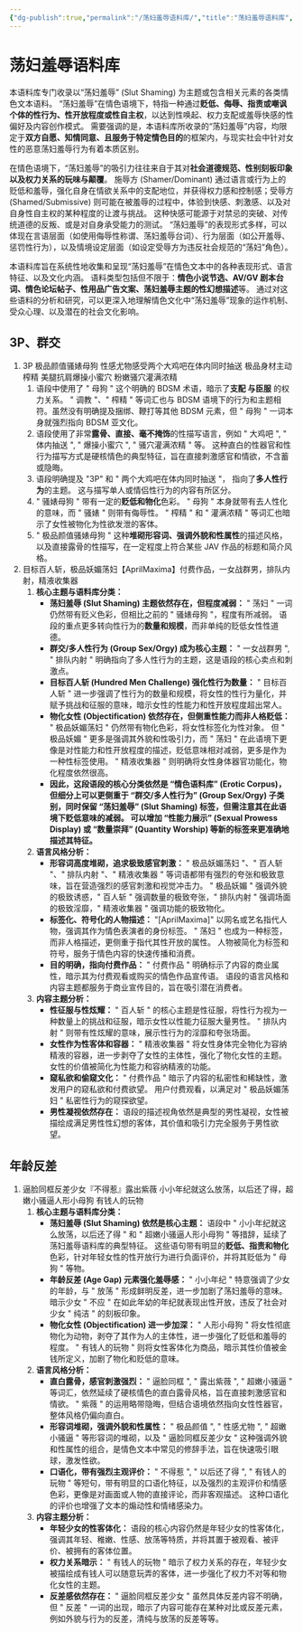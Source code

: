 ```yaml
---
{"dg-publish":true,"permalink":"/荡妇羞辱语料库/","title":"荡妇羞辱语料库","tags":["荡妇羞辱","情色文本","权力关系"],"created":"2025-02-15T22:31:46.000+08:00","updated":"2025-02-16T16:14:00.611+08:00"}
---
```



# 荡妇羞辱语料库

本语料库专门收录以“荡妇羞辱” (Slut Shaming) 为主题或包含相关元素的各类情色文本语料。 “荡妇羞辱”在情色语境下，特指一种通过**贬低、侮辱、指责或嘲讽个体的性行为、性开放程度或性自主权**，以达到性唤起、权力支配或羞辱快感的性偏好及内容创作模式。 需要强调的是，本语料库所收录的“荡妇羞辱”内容，均限定于**双方自愿、知情同意、且服务于特定情色目的**的框架内，与现实社会中针对女性的恶意荡妇羞辱行为有着本质区别。

在情色语境下，“荡妇羞辱”的吸引力往往来自于其对**社会道德规范、性别刻板印象以及权力关系的玩味与颠覆**。 施辱方 (Shamer/Dominant) 通过语言或行为上的贬低和羞辱，强化自身在情欲关系中的支配地位，并获得权力感和控制感；受辱方 (Shamed/Submissive) 则可能在被羞辱的过程中，体验到快感、刺激感、以及对自身性自主权的某种程度的让渡与挑战。 这种快感可能源于对禁忌的突破、对传统道德的反叛、或是对自身承受能力的测试。 “荡妇羞辱”的表现形式多样，可以体现在言语层面（如使用侮辱性称谓、荡妇羞辱台词）、行为层面（如公开羞辱、惩罚性行为），以及情境设定层面（如设定受辱方为违反社会规范的“荡妇”角色）。

本语料库旨在系统性地收集和呈现“荡妇羞辱”在情色文本中的各种表现形式、语言特征、以及文化内涵。 语料类型包括但不限于：**情色小说节选、AV/GV 剧本台词、情色论坛帖子、性用品广告文案、荡妇羞辱主题的性幻想描述**等。 通过对这些语料的分析和研究，可以更深入地理解情色文化中“荡妇羞辱”现象的运作机制、受众心理、以及潜在的社会文化影响。

## 3P、群交

1. 3P 极品颜值骚婊母狗 性感尤物感受两个大鸡吧在体内同时抽送 极品身材主动榨精 美腿抗肩爆操小蜜穴 粉嫩骚穴灌满浓精
	1. 语段中使用了 " 母狗 " 这个明确的 BDSM 术语，暗示了**支配 与臣服** 的权力关系。 " 调教 "、" 榨精 " 等词汇也与 BDSM 语境下的行为和主题相符。虽然没有明确提及捆绑、鞭打等其他 BDSM 元素，但 " 母狗 " 一词本身就强烈指向 BDSM 亚文化。
	2. 语段使用了非常**露骨、直接、毫不掩饰**的性描写语言，例如 " 大鸡吧 ", " 体内抽送 ", " 爆操小蜜穴 ", " 骚穴灌满浓精 " 等。 这种直白的性器官和性行为描写方式是硬核情色的典型特征，旨在直接刺激感官和情欲，不含蓄或隐晦。
	3. 语段明确提及 "3P" 和 " 两个大鸡吧在体内同时抽送 "， 指向了**多人性行为**的主题。 这与描写单人或情侣性行为的内容有所区分。
	4. " 骚婊母狗 " 带有一定的**贬低和物化**色彩。 " 母狗 " 本身就带有去人性化的意味，而 " 骚婊 " 则带有侮辱性。 " 榨精 " 和 " 灌满浓精 " 等词汇也暗示了女性被物化为性欲发泄的客体。
	5. " 极品颜值骚婊母狗 " 这种**堆砌形容词、强调外貌和性属性**的描述风格，以及直接露骨的性描写，在一定程度上符合某些 JAV 作品的标题和简介风格。
2. 目标百人斩，极品妖媚荡妇【AprilMaxima】付费作品，一女战群男，排队内射，精液收集器
	1. **核心主题与语料库分类：**
		- **荡妇羞辱 (Slut Shaming) 主题依然存在，但程度减弱：** " 荡妇 " 一词仍然带有贬义色彩，但相比之前的 " 骚婊母狗 "，程度有所减弱。 语段的重点更多转向性行为的**数量和规模**，而非单纯的贬低女性性道德。
		- **群交/多人性行为 (Group Sex/Orgy) 成为核心主题：** " 一女战群男 ", " 排队内射 " 明确指向了多人性行为的主题，这是语段的核心卖点和刺激点。
		- **目标百人斩 (Hundred Men Challenge) 强化性行为数量：** " 目标百人斩 " 进一步强调了性行为的数量和规模，将女性的性行为量化，并赋予挑战和征服的意味，暗示女性的性能力和性开放程度超出常人。
		- **物化女性 (Objectification) 依然存在，但侧重性能力而非人格贬低：** " 极品妖媚荡妇 " 仍然带有物化色彩，将女性标签化为性对象。 但 " 极品妖媚 " 更多是强调其外貌和性吸引力，而 " 荡妇 " 在此语境下更像是对性能力和性开放程度的描述，贬低意味相对减弱，更多是作为一种性标签使用。 " 精液收集器 " 则明确将女性身体器官功能化，物化程度依然很高。
		- **因此，这段语段的核心分类依然是 “情色语料库” (Erotic Corpus)，但细分上可以更侧重于 “群交/多人性行为” (Group Sex/Orgy) 子类别，同时保留 “荡妇羞辱” (Slut Shaming) 标签，但需注意其在此语境下贬低意味的减弱。 可以增加 “性能力展示” (Sexual Prowess Display) 或 “数量崇拜” (Quantity Worship) 等新的标签来更准确地描述其特征。**
	2. **语言风格分析：**
		- **形容词高度堆砌，追求极致感官刺激：** " 极品妖媚荡妇 "、" 百人斩 "、" 排队内射 "、" 精液收集器 " 等词语都带有强烈的夸张和极致意味，旨在营造强烈的感官刺激和视觉冲击力。 " 极品妖媚 " 强调外貌的极致诱惑，" 百人斩 " 强调数量的极致夸张，" 排队内射 " 强调场面的极致淫靡，" 精液收集器 " 强调功能的极致物化。
		- **标签化、符号化的人物描述：** "[AprilMaxima]" 以网名或艺名指代人物，强调其作为情色表演者的身份标签。 " 荡妇 " 也成为一种标签，而非人格描述，更侧重于指代其性开放的属性。 人物被简化为标签和符号，服务于情色内容的快速传播和消费。
		- **目的明确，指向付费作品：** " 付费作品 " 明确标示了内容的商业属性，暗示其为付费观看或购买的情色作品宣传语。 语段的语言风格和内容主题都服务于商业宣传目的，旨在吸引潜在消费者。
	3. **内容主题分析：**
		- **性征服与性炫耀：** " 百人斩 " 的核心主题是性征服，将性行为视为一种数量上的挑战和征服，暗示女性以性能力征服大量男性。 " 排队内射 " 则带有性炫耀的意味，展示性行为的淫靡和夸张场面。
		- **女性作为性客体和容器：** " 精液收集器 " 将女性身体完全物化为容纳精液的容器，进一步剥夺了女性的主体性，强化了物化女性的主题。 女性的价值被简化为性能力和容纳精液的功能。
		- **窥私欲和偷窥文化：** " 付费作品 " 暗示了内容的私密性和稀缺性，激发用户的窥私欲和付费欲望。 用户付费观看，以满足对 " 极品妖媚荡妇 " 私密性行为的窥探欲望。
		- **男性凝视依然存在：** 语段的描述视角依然是典型的男性凝视，女性被描绘成满足男性性幻想的客体，其价值和吸引力完全服务于男性欲望。


## 年龄反差
1. 逼脸同框反差少女『不得惹』露出紫薇 小小年纪就这么放荡，以后还了得，超嫩小骚逼人形小母狗 有钱人的玩物
	1. **核心主题与语料库分类：**
		- **荡妇羞辱 (Slut Shaming) 依然是核心主题：** 语段中 " 小小年纪就这么放荡，以后还了得 " 和 " 超嫩小骚逼人形小母狗 " 等措辞，延续了荡妇羞辱语料库的典型特征。 这些语句带有明显的**贬低、指责和物化**色彩，针对年轻女性的性开放行为进行负面评价，并将其贬低为 " 母狗 " 等物。
		- **年龄反差 (Age Gap) 元素强化羞辱感：** " 小小年纪 " 特意强调了少女的年龄，与 " 放荡 " 形成鲜明反差，进一步加剧了荡妇羞辱的意味。 暗示少女 " 不应 " 在如此年幼的年纪就表现出性开放，违反了社会对少女 " 纯洁 " 的刻板印象。
		- **物化女性 (Objectification) 进一步加深：** " 人形小母狗 " 将女性彻底物化为动物，剥夺了其作为人的主体性，进一步强化了贬低和羞辱的程度。 " 有钱人的玩物 " 则将女性客体化为商品，暗示其性价值被金钱所定义，加剧了物化和贬低的意味。
	2. **语言风格分析：**
		- **直白露骨，感官刺激强烈：** " 逼脸同框 ", " 露出紫薇 ", " 超嫩小骚逼 " 等词汇，依然延续了硬核情色的直白露骨风格，旨在直接刺激感官和情欲。 " 紫薇 " 的运用略带隐晦，但结合语境依然指向女性性器官，整体风格仍偏向直白。
		- **形容词堆砌，强调外貌和性属性：** " 极品颜值 ", " 性感尤物 ", " 超嫩小骚逼 " 等形容词的堆砌，以及 " 逼脸同框反差少女 " 这种强调外貌和性属性的组合，是情色文本中常见的修辞手法，旨在快速吸引眼球，激发性欲。
		- **口语化，带有强烈主观评价：** " 不得惹 ", " 以后还了得 ", " 有钱人的玩物 " 等短句，带有明显的口语化特征，以及强烈的主观评价和情感色彩，更像是对画面或人物的直接评论，而非客观描述。 这种口语化的评价也增强了文本的煽动性和情绪感染力。
	3. **内容主题分析：**
		- **年轻少女的性客体化：** 语段的核心内容仍然是年轻少女的性客体化，强调其年轻、稚嫩、性感、放荡等特质，并将其置于被观看、被评价、被拥有的客体位置。
		- **权力关系暗示：** " 有钱人的玩物 " 暗示了权力关系的存在，年轻少女被描绘成有钱人可以随意玩弄的客体，进一步强化了权力不对等和物化女性的主题。
		- **反差感依然存在：** " 逼脸同框反差少女 " 虽然具体反差内容不明确，但 " 反差 " 一词的出现，暗示了内容可能存在某种对比或反差元素，例如外貌与行为的反差，清纯与放荡的反差等等。




